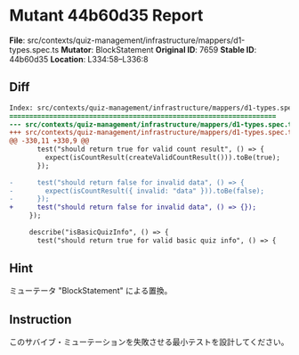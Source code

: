 # Mutant 44b60d35 Report

**File**: src/contexts/quiz-management/infrastructure/mappers/d1-types.spec.ts
**Mutator**: BlockStatement
**Original ID**: 7659
**Stable ID**: 44b60d35
**Location**: L334:58–L336:8

## Diff

```diff
Index: src/contexts/quiz-management/infrastructure/mappers/d1-types.spec.ts
===================================================================
--- src/contexts/quiz-management/infrastructure/mappers/d1-types.spec.ts	original
+++ src/contexts/quiz-management/infrastructure/mappers/d1-types.spec.ts	mutated #7659
@@ -330,11 +330,9 @@
       test("should return true for valid count result", () => {
         expect(isCountResult(createValidCountResult())).toBe(true);
       });
 
-      test("should return false for invalid data", () => {
-        expect(isCountResult({ invalid: "data" })).toBe(false);
-      });
+      test("should return false for invalid data", () => {});
     });
 
     describe("isBasicQuizInfo", () => {
       test("should return true for valid basic quiz info", () => {
```

## Hint

ミューテータ "BlockStatement" による置換。

## Instruction

このサバイブ・ミューテーションを失敗させる最小テストを設計してください。
